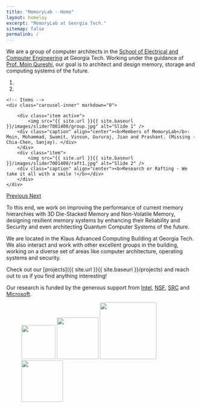 ```yaml
---
title: "MemoryLab - Home"
layout: homelay
excerpt: "MemoryLab at Georgia Tech."
sitemap: false
permalink: /
---
```


We are a group of computer architects in the [School of Electrical and Computer Engineering](https://www.ece.gatech.edu/) at Georgia Tech. Working under the guidance of [Prof. Moin Qureshi](https://moin.ece.gatech.edu/), our goal is to architect and design memory, storage and computing systems of the future. 

<div markdown="0" id="carousel" class="carousel slide" data-ride="carousel" data-interval="5000" data-pause="hover" >
    <!-- Menu -->
    <ol class="carousel-indicators">
        <li data-target="#carousel" data-slide-to="0" class="active"></li>
        <li data-target="#carousel" data-slide-to="1"></li>
    </ol>

    <!-- Items -->
    <div class="carousel-inner" markdown="0">

        <div class="item active">
            <img src="{{ site.url }}{{ site.baseurl }}/images/slider7001400/group.jpg" alt="Slide 1" />
	    <div class="caption" align="center"><b>Members of MemoryLab</b>: Moin, Mohammad, Swamit, Vinson, Gururaj, Jian and Prashant. (Missing - Chia-Chen, Sanjay). </div> 
        </div>
        <div class="item">
            <img src="{{ site.url }}{{ site.baseurl }}/images/slider7001400/raft1.jpg" alt="Slide 2" />
	    <div class="caption" align="center"><b>Research or Rafting - We take it all with a smile !</b></div>
        </div>
    </div> 
  <a class="left carousel-control" href="#carousel" role="button" data-slide="prev">
    <span class="glyphicon glyphicon-chevron-left" aria-hidden="true"></span>
    <span class="sr-only">Previous</span>
  </a>
  <a class="right carousel-control" href="#carousel" role="button" data-slide="next">
    <span class="glyphicon glyphicon-chevron-right" aria-hidden="true"></span>
    <span class="sr-only">Next</span>
  </a>
</div>


To this end, we work on improving the performance of current memory hierarchies with  3D Die-Stacked Memory and Non-Volatile Memory, designing resilient memory systems by enhancing their Reliability and Security and even architecting Quantum Computer Systems of the future. 

We are located in the Klaus Advanced Computing Building at Georgia Tech. We also interact and work with other excellent groups in the building, working on a diverse set of areas like computer architecture, operating systems and security. 

Check out our [projects]({{ site.url }}{{ site.baseurl }}/projects) and reach out to us if you find anything interesting!

Our research is funded by the generous support from [Intel](https://www.intel.com/content/www/us/en/homepage.html), [NSF](https://www.nsf.gov/), [SRC](https://www.src.org/) and [Microsoft](https://www.microsoft.com/en-us/).

<figure class="third">
  <img src="{{ site.url }}{{ site.baseurl }}/images/logopic/Logo_intel.png" style="width: 90px">
  <img src="{{ site.url }}{{ site.baseurl }}/images/logopic/Logo_NSF.jpg" style="width: 110px">
  <img src="{{ site.url }}{{ site.baseurl }}/images/logopic/Logo_SRC.png" style="width: 150px">
  <img src="{{ site.url }}{{ site.baseurl }}/images/logopic/Logo_Microsoft.png" style="width: 110px">
</figure>






